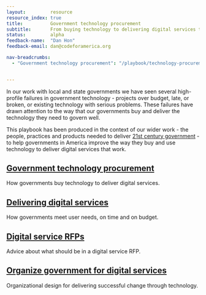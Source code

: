 ```yaml
---
layout: 		resource
resource_index: true
title: 			Government technology procurement
subtitle: 		From buying technology to delivering digital services that work.
status: 		alpha
feedback-name: 	"Dan Hon"
feedback-email:	dan@codeforamerica.org

nav-breadcrumbs:
  - "Government technology procurement": "/playbook/technology-procurement/"


---
```


In our work with local and state governments we have seen several high-profile failures in government technology - projects over budget, late, or broken, or existing technology with serious problems. These failures have drawn attention to the way that our governments buy and deliver the technology they need to govern well.

This playbook has been produced in the context of our wider work - the people, practices and products needed to deliver [21st century government](/governments/practices/) - to help governments in America improve the way they buy and use technology to deliver digital services that work.

## [Government technology procurement](/playbooks/technology-procurement/background/)

How governments buy technology to deliver digital services.

## [Delivering digital services](/playbooks/technology-procurement/delivering-digital-services/)

How governments meet user needs, on time and on budget.

## [Digital service RFPs](/playbooks/technology-procurement/digital-service-rfps/)

Advice about what should be in a digital service RFP.

## [Organize government for digital services](/playbooks/technology-procurement/organize-government-for-digital-services/)

Organizational design for delivering successful change through technology.
